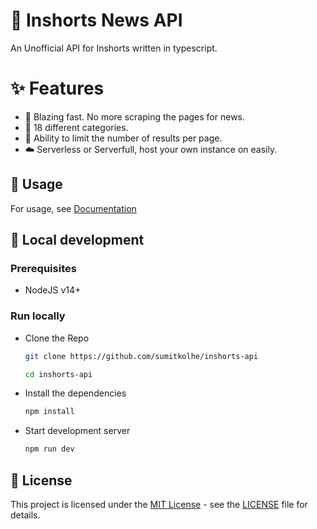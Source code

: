 # 📰 Inshorts News API

An Unofficial API for Inshorts written in typescript.

# :sparkles: Features

- 🚀 Blazing fast. No more scraping the pages for news.
- 📂 18 different categories.
- 📑 Ability to limit the number of results per page.
- ☁️ Serverless or Serverfull, host your own instance on easily.

## :mag_right: Usage

For usage, see [Documentation](https://docs.inshorts.me)

## :construction_worker: Local development

### Prerequisites

- NodeJS v14+

### Run locally

- Clone the Repo

  ```sh
  git clone https://github.com/sumitkolhe/inshorts-api

  cd inshorts-api
  ```

- Install the dependencies

  ```sh
  npm install
  ```

- Start development server

  ```sh
  npm run dev
  ```

## 📜 License

This project is licensed under the [MIT License](https://opensource.org/licenses/MIT) - see the [LICENSE](LICENSE) file for details.
